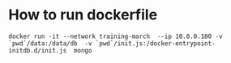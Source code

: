 # How to run dockerfile 

```docker run -it --network training-march  --ip 10.0.0.100 -v `pwd`/data:/data/db  -v `pwd`/init.js:/docker-entrypoint-initdb.d/init.js  mongo ```